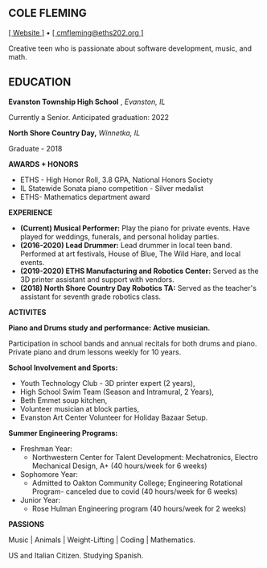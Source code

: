 ## COLE FLEMING
[[ Website ]](beacons.page/colefleming) • [[ cmfleming@eths202.org ]](mailto:cmfleming@eths202.org)

Creative teen who is passionate about software development, music, and math.

## EDUCATION

**Evanston Township High School** , *Evanston, IL*

Currently a Senior. Anticipated graduation: 2022

**North Shore Country Day,** _Winnetka, IL_

Graduate - 2018

**AWARDS + HONORS**

+ ETHS - High Honor Roll, 3.8 GPA, National Honors Society
+ IL Statewide Sonata piano competition - Silver medalist
+ ETHS- Mathematics department award

**EXPERIENCE**

+ **(Current) Musical Performer:** Play the piano for private events. Have played for weddings, funerals, and personal holiday parties.
+ **(2016-2020) Lead Drummer:** Lead drummer in local teen band. Performed at art festivals, House of Blue, The Wild Hare, and local events.
+ **(2019-2020) ETHS Manufacturing and Robotics Center:** Served as the 3D printer assistant and support with vendors.
+ **(2018) North Shore Country Day Robotics TA:** Served as the teacher&#39;s assistant for seventh grade robotics class.

**ACTIVITES**

**Piano and Drums study and performance: Active musician.**

Participation in school bands and annual recitals for both drums and piano. Private piano and drum lessons weekly for 10 years.

**School Involvement and Sports:**

+ Youth Technology Club - 3D printer expert (2 years), 
+ High School Swim Team (Season and Intramural, 2 Years), 
+ Beth Emmet soup kitchen, 
+ Volunteer musician at block parties,
+ Evanston Art Center Volunteer for Holiday Bazaar Setup.

**Summer Engineering Programs:**

+ Freshman Year:
  + Northwestern Center for Talent Development: Mechatronics, Electro Mechanical Design, A+ (40 hours/week for 6 weeks)
+ Sophomore Year:
  + Admitted to Oakton Community College; Engineering Rotational Program- canceled due to covid (40 hours/week for 6 weeks)
+ Junior Year: 
  + Rose Hulman Engineering program (40 hours/week for 2 weeks)

**PASSIONS**

Music | Animals | Weight-Lifting | Coding | Mathematics.

US and Italian Citizen. Studying Spanish.
